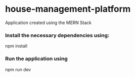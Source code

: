 # house-management-platform
Application created using the MERN Stack

### Install the necessary dependencies using: 
npm install 

### Run the application using 
npm run dev



